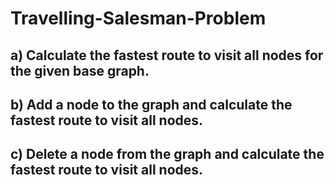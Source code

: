 # Travelling-Salesman-Problem
## a) Calculate the fastest route to visit all nodes for the given base graph.
## b) Add a node to the graph and calculate the fastest route to visit all nodes.
## c) Delete a node from the graph and calculate the fastest route to visit all nodes.
